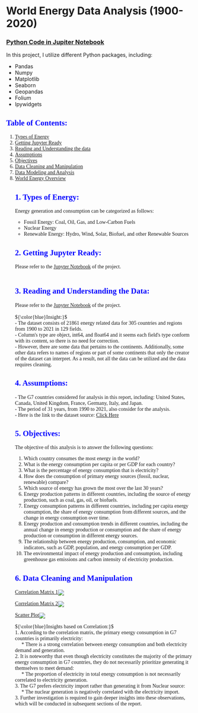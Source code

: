 # World Energy Data Analysis (1900-2020)
### <a href="https://github.com/hamid-rahbar/WorldEnergyDataAnalysisPython/blob/main/World.Energy.Data.Analysis.Non.Interactive.ipynb">Python Code in Jupiter Notebook</a>
In this project, I utilize different Python packages, including:
- Pandas
- Numpy
- Matplotlib
- Seaborn
- Geopandas
- Folium
- Ipywidgets

<h2>   
    <font color = blue >
        <span style='font-family:Georgia'>
            Table of Contents:
        </span>   
    </font>    
</h2>
<span style='font-family:Georgia'>
    <ol>
        <li><a href='#TypesOfEnergy'>Types of Energy</a></li>
        <li><a href='#GetReady'>Getting Jupyter Ready</a></li>
        <li><a href='#Importing'>Reading and Understanding the data</a></li>
        <li><a href='#Assumptions'>Assumptions</a></li>
        <li><a href='#Objectives'>Objectives</a></li>
        <li><a href='#Cleaning'>Data Cleaning and Manipulation</a></li>
        <li><a href='#Modeling'>Data Modeling and Analysis</a></li>
        <li><a href='#Overview'>World Energy Overview</a></li>
</span>
  
<a id="TypesOfEnergy"></a>
<h2>   
    <font color = blue>
        <span>
            1. Types of Energy:
        </span>   
    </font>    
</h2>
    
Energy generation and consumption can be categorized as follows: <br>
- Fossil Energy: Coal, Oil, Gas, and Low-Carbon Fuels <br>
- Nuclear Energy <br>
- Renewable Energy: Hydro, Wind, Solar, Biofuel, and other Renewable Sources
  
<a id="GetReady"></a>
<h2>   
    <font color = blue>
        <span>
            2. Getting Jupyter Ready:
        </span>   
    </font>    
</h2>
Please refer to the <a href="https://github.com/hamid-rahbar/WorldEnergyDataAnalysisPython/blob/main/World.Energy.Data.Analysis.Non.Interactive.ipynb">Jupyter Notebook</a> of the project. <br><br>
    
<a id="Importing"></a>
<h2>   
    <font color = blue>
        <span>
            3. Reading and Understanding the Data:
        </span>   
    </font>    
</h2>
Please refer to the <a href="https://github.com/hamid-rahbar/WorldEnergyDataAnalysisPython/blob/main/World.Energy.Data.Analysis.Non.Interactive.ipynb">Jupyter Notebook</a> of the project. <br><br>
    
<div class="alert alert-block alert-info">
    <span>
        ${\color{blue}Insight:}$<br>
        - The dataset consists of 21861 energy related data for 305 countries and regions from 1900 to 2021 in 129 fields.<br>
        - Column's type are object, int64, and float64 and it seems each field's type conform with its content, so there is no need for correction.<br>
        - However, there are some data that pertains to the continents. Additionally, some other data refers to names of regions or part of some continents that only the creator of the dataset can interpret. As a result, not all the data can be utilized and the data requires cleaning.<br>
    </span>  
</div>
 
<a id="Assumptions"></a>
<h2>   
    <font color = blue>
        <span>
            4. Assumptions:
        </span>   
    </font>    
</h2>
- The G7 countries considered for analysis in this report, including: United States, Canada, United Kingdom, France, Germany, Italy, and Japan.<br>
- The period of 31 years, from 1990 to 2021, also consider for the analysis.<br>
- Here is the link to the dataset source: <a href='https://github.com/hamid-rahbar/WorldEnergyDataAnalysisPython/blob/main/owid-energy-data.csv'> Click Here </a> <br>

<a id="Objectives"></a>
<h2>   
    <font color = blue>
        <span>
            5. Objectives:
        </span>   
    </font>    
</h2>    

The objective of this analysis is to answer the following questions: <br>
1. Which country consumes the most energy in the world?
2. What is the energy consumption per capita or per GDP for each country?
3. What is the percentage of energy consumption that is electricity?
4. How does the consumption of primary energy sources (fossil, nuclear, renewable) compare?
5. Which source of energy has grown the most over the last 30 years?
6. Energy production patterns in different countries, including the source of energy production, such as coal, gas, oil, or biofuels.
7. Energy consumption patterns in different countries, including per capita energy consumption, the share of energy consumption from different sources, and the change in energy consumption over time.
8. Energy production and consumption trends in different countries, including the annual change in energy production or consumption and the share of energy production or consumption in different energy sources.
9. The relationship between energy production, consumption, and economic indicators, such as GDP, population, and energy consumption per GDP.
10. The environmental impact of energy production and consumption, including greenhouse gas emissions and carbon intensity of electricity production.
    
    
<a id="Cleaning"></a>
<h2>   
    <font color = blue>
        <span>
            6. Data Cleaning and Manipulation
        </span>   
    </font>    
</h2>
  

<a href="https://github.com/hamid-rahbar/WorldEnergyDataAnalysisPython/blob/main/Plots/P.6.1.1.Jpg">Correlation Matrix 1<img align="center" width="auto" height="auto" src="https://github.com/hamid-rahbar/WorldEnergyDataAnalysisPython/blob/main/Plots/P.6.1.1.Jpg"></a> <br>

<a href="https://github.com/hamid-rahbar/WorldEnergyDataAnalysisPython/blob/main/Plots/P.6.1.2.Jpg">Correlation Matrix 2<img align="center" width="auto" height="auto" src="https://github.com/hamid-rahbar/WorldEnergyDataAnalysisPython/blob/main/Plots/P.6.1.2.Jpg"></a> <br>

<a href="https://github.com/hamid-rahbar/WorldEnergyDataAnalysisPython/blob/main/Plots/P.6.1.3.jpg">Scatter Plot<img align="center" width="auto" height="auto" src="https://github.com/hamid-rahbar/WorldEnergyDataAnalysisPython/blob/main/Plots/P.6.1.3.jpg"></a> <br>
 
    
<p>    
<div class="alert alert-block alert-info">
    <span>
        ${\color{blue}Insights based on Correlation:}$<br>
            1. According to the correlation matrix, the primary energy consumption in G7 countries is primarily electricity:<br>
            &nbsp&nbsp&nbsp&nbsp * There is a strong correlation between energy consumption and both electricity demand and generation.<br>
            2. It is noteworthy that even though electricity constitutes the majority of the primary energy consumption in G7 countries, they do not necessarily prioritize generating it themselves to meet demand:<br>     
            &nbsp&nbsp&nbsp&nbsp * The proportion of electricity in total energy consumption is not necessarily correlated to electricity generation.<br>
            3. The G7 prefers electricity import rather than generating it from Nuclear source: <br>
             &nbsp&nbsp&nbsp&nbsp * The nuclear generation is negatively correlated with the electricity import.<br>
            3. Further investigation is required to gain deeper insights into these observations, which will be conducted in subsequent sections of the report. <br>
    </span>  
</div>
</p>
